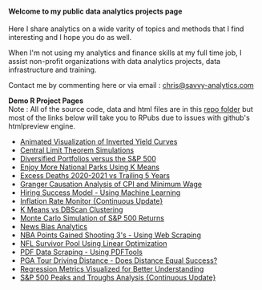 #### Welcome to my public data analytics projects page

Here I share analytics on a wide varity of topics and methods that I find interesting and I hope you do as well.

When I'm not using my analytics and finance skills at my full time job, I assist non-profit organizations with data analytics projects, data infrastructure and training.

Contact me by commenting here or via email : chris@savvy-analytics.com

**Demo R Project Pages**
<br>
Note : All of the source code, data and html files are in this [repo folder](https://github.com/ChrisAtSavvy/SavvyDemoProjects/tree/main/R) but most of the links below will take you to RPubs due to issues with github's htmlpreview engine.
<br>

* [Animated Visualization of Inverted Yield Curves](https://rpubs.com/SavvyAnalytics/invertedyieldcurves)<br>
* [Central Limit Theorem Simulations](https://rpubs.com/SavvyAnalytics/CentralLimitTheorem)<br>
* [Diversified Portfolios versus the S&P 500](https://rpubs.com/SavvyAnalytics/PortfoliosVSSP500)<br>
* [Enjoy More National Parks Using K Means](https://htmlpreview.github.io/?https://github.com/ChrisAtSavvy/SavvyDemoProjects/blob/main/R/National-Parks-Maps-and-Value.html) <br>
* [Excess Deaths 2020-2021 vs Trailing 5 Years](https://rpubs.com/SavvyAnalytics/ExcessDeaths)<br>
* [Granger Causation Analysis of CPI and Minimum Wage](https://htmlpreview.github.io/?https://github.com/ChrisAtSavvy/SavvyDemoProjects/blob/main/R/MinWagevsCPI.html)<br>
* [Hiring Success Model - Using Machine Learning](https://rpubs.com/SavvyAnalytics/hiddenpredictors)<br>
* [Inflation Rate Monitor {Continuous Update}](https://rpubs.com/SavvyAnalytics/InflationMonitor)<br>
* [K Means vs DBScan Clustering](https://rpubs.com/SavvyAnalytics/Clustering)<br>
* [Monte Carlo Simulation of S&P 500 Returns](https://rpubs.com/SavvyAnalytics/montecarlo)<br>
* [News Bias Analytics](https://rpubs.com/SavvyAnalytics/newsbias)<br>
* [NBA Points Gained Shooting 3's - Using Web Scraping](https://rpubs.com/SavvyAnalytics/nbapointsgained)<br>
* [NFL Survivor Pool Using Linear Optimization](https://rpubs.com/SavvyAnalytics/NFLSurvivorProject)<br>
* [PDF Data Scraping - Using PDFTools](https://rpubs.com/SavvyAnalytics/pdfdemo)<br>
* [PGA Tour Driving Distance - Does Distance Equal Success?](https://rpubs.com/SavvyAnalytics/PGATourDrivingDistance)<br>
* [Regression Metrics Visualized for Better Understanding](https://rpubs.com/SavvyAnalytics/RegressionMetricsVisualized)<br>
* [S&P 500 Peaks and Troughs Analysis {Continuous Update}](https://rpubs.com/SavvyAnalytics/SP500PeaksvsTroughs)<br>

<!--
**ChrisAtSavvy/ChrisAtSavvy** is a ✨ _special_ ✨ repository because its `README.md` (this file) appears on your GitHub profile.

Here are some ideas to get you started:

- 🔭 I’m currently working on ...
- 🌱 I’m currently learning ...
- 👯 I’m looking to collaborate on ...
- 🤔 I’m looking for help with ...
- 💬 Ask me about ...
- 📫 How to reach me: ...
- 😄 Pronouns: ...
- ⚡ Fun fact: ...
-->

